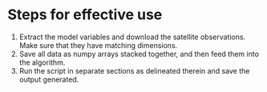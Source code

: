 # Steps for effective use
1. Extract the model variables and download the satellite observations. Make sure that they have matching dimensions. 
2. Save all data as numpy arrays stacked together, and then feed them into the algorithm.
3. Run the script in separate sections as delineated therein and save the output generated.
